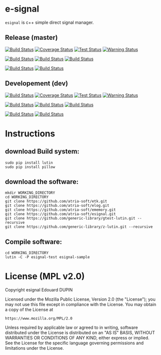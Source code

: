e-signal
========

`esignal` is c++ simple direct signal manager.

Release (master)
----------------

[![Build Status](https://travis-ci.org/atria-soft/esignal.svg?branch=master)](https://travis-ci.org/atria-soft/esignal)
[![Coverage Status](http://atria-soft.com/ci/coverage/atria-soft/esignal.svg?branch=master)](http://atria-soft.com/ci/atria-soft/esignal)
[![Test Status](http://atria-soft.com/ci/test/atria-soft/esignal.svg?branch=master)](http://atria-soft.com/ci/atria-soft/esignal)
[![Warning Status](http://atria-soft.com/ci/warning/atria-soft/esignal.svg?branch=master)](http://atria-soft.com/ci/atria-soft/esignal)

[![Build Status](http://atria-soft.com/ci/build/atria-soft/esignal.svg?branch=master&tag=Linux)](http://atria-soft.com/ci/atria-soft/esignal)
[![Build Status](http://atria-soft.com/ci/build/atria-soft/esignal.svg?branch=master&tag=MacOs)](http://atria-soft.com/ci/atria-soft/esignal)
[![Build Status](http://atria-soft.com/ci/build/atria-soft/esignal.svg?branch=master&tag=Mingw)](http://atria-soft.com/ci/atria-soft/esignal)

[![Build Status](http://atria-soft.com/ci/build/atria-soft/esignal.svg?branch=master&tag=Android)](http://atria-soft.com/ci/atria-soft/esignal)
[![Build Status](http://atria-soft.com/ci/build/atria-soft/esignal.svg?branch=master&tag=IOs)](http://atria-soft.com/ci/atria-soft/esignal)

Developement (dev)
------------------

[![Build Status](https://travis-ci.org/atria-soft/esignal.svg?branch=dev)](https://travis-ci.org/atria-soft/esignal)
[![Coverage Status](http://atria-soft.com/ci/coverage/atria-soft/esignal.svg?branch=dev)](http://atria-soft.com/ci/atria-soft/esignal)
[![Test Status](http://atria-soft.com/ci/test/atria-soft/esignal.svg?branch=dev)](http://atria-soft.com/ci/atria-soft/esignal)
[![Warning Status](http://atria-soft.com/ci/warning/atria-soft/esignal.svg?branch=dev)](http://atria-soft.com/ci/atria-soft/esignal)

[![Build Status](http://atria-soft.com/ci/build/atria-soft/esignal.svg?branch=dev&tag=Linux)](http://atria-soft.com/ci/atria-soft/esignal)
[![Build Status](http://atria-soft.com/ci/build/atria-soft/esignal.svg?branch=dev&tag=MacOs)](http://atria-soft.com/ci/atria-soft/esignal)
[![Build Status](http://atria-soft.com/ci/build/atria-soft/esignal.svg?branch=dev&tag=Mingw)](http://atria-soft.com/ci/atria-soft/esignal)

[![Build Status](http://atria-soft.com/ci/build/atria-soft/esignal.svg?branch=dev&tag=Android)](http://atria-soft.com/ci/atria-soft/esignal)
[![Build Status](http://atria-soft.com/ci/build/atria-soft/esignal.svg?branch=dev&tag=IOs)](http://atria-soft.com/ci/atria-soft/esignal)


Instructions
============

download Build system:
----------------------

	sudo pip install lutin
	sudo pip install pillow

download the software:
----------------------

	mkdir WORKING_DIRECTORY
	cd WORKING_DIRECTORY
	git clone https://github.com/atria-soft/etk.git
	git clone https://github.com/atria-soft/elog.git
	git clone https://github.com/atria-soft/ememory.git
	git clone https://github.com/atria-soft/esignal.git
	git clone https://github.com/generic-library/gtest-lutin.git --recursive
	git clone https://github.com/generic-library/z-lutin.git --recursive

Compile software:
-----------------

	cd WORKING_DIRECTORY
	lutin -C -P esignal-test esignal-sample


License (MPL v2.0)
=====================
Copyright esignal Edouard DUPIN

Licensed under the Mozilla Public License, Version 2.0 (the "License");
you may not use this file except in compliance with the License.
You may obtain a copy of the License at

    https://www.mozilla.org/MPL/2.0

Unless required by applicable law or agreed to in writing, software
distributed under the License is distributed on an "AS IS" BASIS,
WITHOUT WARRANTIES OR CONDITIONS OF ANY KIND, either express or implied.
See the License for the specific language governing permissions and
limitations under the License.

